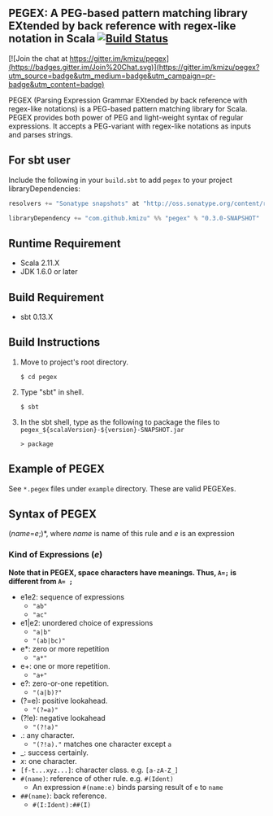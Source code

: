 ## PEGEX: A PEG-based pattern matching library EXtended by back reference with regex-like notation in Scala [![Build Status](https://travis-ci.org/kmizu/pegex.png?branch=master)](https://travis-ci.org/kmizu/pegex)

[![Join the chat at https://gitter.im/kmizu/pegex](https://badges.gitter.im/Join%20Chat.svg)](https://gitter.im/kmizu/pegex?utm_source=badge&utm_medium=badge&utm_campaign=pr-badge&utm_content=badge)

PEGEX (Parsing Expression Grammar EXtended by back reference with regex-like notations) is 
a PEG-based pattern matching  library for Scala.  PEGEX provides both power of PEG and 
light-weight syntax of regular expressions.  It accepts a PEG-variant with regex-like 
notations as inputs and parses strings.

## For sbt user

Include the following in your `build.sbt` to add `pegex` to your project libraryDependencies:

```scala
resolvers += "Sonatype snapshots" at "http://oss.sonatype.org/content/repositories/snapshots/"

libraryDependency += "com.github.kmizu" %% "pegex" % "0.3.0-SNAPSHOT"
```

## Runtime Requirement
* Scala 2.11.X
* JDK 1.6.0 or later

## Build Requirement
* sbt 0.13.X

## Build Instructions
1. Move to project's root directory.

   `$ cd pegex`
   
2. Type "sbt" in shell.

   `$ sbt`

3. In the sbt shell, type as the following to package the files to `pegex_${scalaVersion}-${version}-SNAPSHOT.jar`

   `> package`
   
## Example of PEGEX
See `*.pegex` files under `example` directory.  These are valid PEGEXes.

## Syntax of PEGEX
(*name*=*e*;)\*, where *name* is name of this rule and *e* is an expression

### Kind of Expressions (*e*)

**Note that in PEGEX, space characters have meanings. 
Thus, `A=;` is different from `A= ;`**

- e1e2: sequence of expressions
  - `"ab"`
  - `"ac"`
- e1|e2: unordered choice of expressions
  - `"a|b"`
  - `"(ab|bc)"`
- e*: zero or more repetition
  - `"a*"`
- e+: one or more repetition.
  - `"a+"`
- e?: zero-or-one repetition.
  - `"(a|b)?"`
- (?=e): positive lookahead.
  - `"(?=a)"`
- (?!e): negative lookahead
  - `"(?!a)"`
- .: any character.
  - `"(?!a)."` matches one character except `a`
- _: success certainly.
- *x*: one character.
- `[f-t...xyz...]`: character class.  e.g. `[a-zA-Z_]`
- `#(name)`:  reference of other rule.  e.g. `#(Ident)`
  -  An expression `#(name:e)` binds parsing result of `e` to `name`
- `##(name)`: back reference.
  - `#(I:Ident):##(I)`
